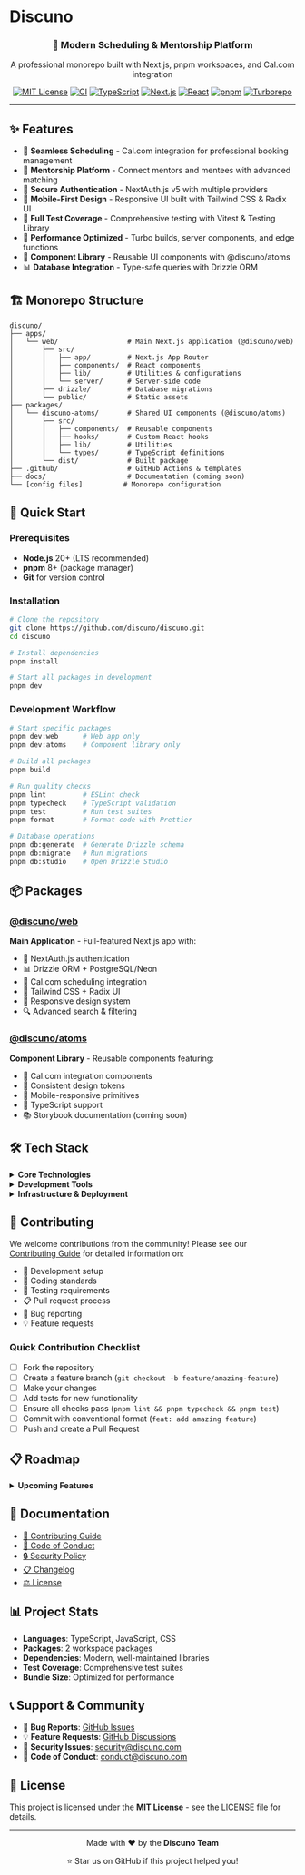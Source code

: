 # Discuno

<div align="center">
  <h3>🚀 Modern Scheduling & Mentorship Platform</h3>
  <p>A professional monorepo built with Next.js, pnpm workspaces, and Cal.com integration</p>

[![MIT License](https://img.shields.io/badge/License-MIT-green.svg)](https://choosealicense.com/licenses/mit/)
[![CI](https://github.com/discuno/discuno/actions/workflows/ci.yml/badge.svg)](https://github.com/discuno/discuno/actions/workflows/ci.yml)
[![TypeScript](https://img.shields.io/badge/%3C%2F%3E-TypeScript-%230074c1.svg)](http://www.typescriptlang.org/)
[![Next.js](https://img.shields.io/badge/Next.js-15-black?logo=next.js)](https://nextjs.org/)
[![React](https://img.shields.io/badge/React-19-blue?logo=react)](https://reactjs.org/)
[![pnpm](https://img.shields.io/badge/pnpm-workspace-orange?logo=pnpm)](https://pnpm.io/)
[![Turborepo](https://img.shields.io/badge/Turborepo-enabled-red?logo=turborepo)](https://turbo.build/)

</div>

---

## ✨ Features

- 📅 **Seamless Scheduling** - Cal.com integration for professional booking management
- 👥 **Mentorship Platform** - Connect mentors and mentees with advanced matching
- 🔐 **Secure Authentication** - NextAuth.js v5 with multiple providers
- 📱 **Mobile-First Design** - Responsive UI built with Tailwind CSS & Radix UI
- 🧪 **Full Test Coverage** - Comprehensive testing with Vitest & Testing Library
- 🚀 **Performance Optimized** - Turbo builds, server components, and edge functions
- 🎨 **Component Library** - Reusable UI components with @discuno/atoms
- 📊 **Database Integration** - Type-safe queries with Drizzle ORM

## 🏗️ Monorepo Structure

```
discuno/
├── apps/
│   └── web/                 # Main Next.js application (@discuno/web)
│       ├── src/
│       │   ├── app/         # Next.js App Router
│       │   ├── components/  # React components
│       │   ├── lib/         # Utilities & configurations
│       │   └── server/      # Server-side code
│       ├── drizzle/         # Database migrations
│       └── public/          # Static assets
├── packages/
│   └── discuno-atoms/       # Shared UI components (@discuno/atoms)
│       ├── src/
│       │   ├── components/  # Reusable components
│       │   ├── hooks/       # Custom React hooks
│       │   ├── lib/         # Utilities
│       │   └── types/       # TypeScript definitions
│       └── dist/            # Built package
├── .github/                 # GitHub Actions & templates
├── docs/                    # Documentation (coming soon)
└── [config files]          # Monorepo configuration
```

## 🚀 Quick Start

### Prerequisites

- **Node.js** 20+ (LTS recommended)
- **pnpm** 8+ (package manager)
- **Git** for version control

### Installation

```bash
# Clone the repository
git clone https://github.com/discuno/discuno.git
cd discuno

# Install dependencies
pnpm install

# Start all packages in development
pnpm dev
```

### Development Workflow

```bash
# Start specific packages
pnpm dev:web      # Web app only
pnpm dev:atoms    # Component library only

# Build all packages
pnpm build

# Run quality checks
pnpm lint         # ESLint check
pnpm typecheck    # TypeScript validation
pnpm test         # Run test suites
pnpm format       # Format code with Prettier

# Database operations
pnpm db:generate  # Generate Drizzle schema
pnpm db:migrate   # Run migrations
pnpm db:studio    # Open Drizzle Studio
```

## 📦 Packages

### [@discuno/web](./apps/web)

**Main Application** - Full-featured Next.js app with:

- 🔐 NextAuth.js authentication
- 📊 Drizzle ORM + PostgreSQL/Neon
- 📅 Cal.com scheduling integration
- 🎨 Tailwind CSS + Radix UI
- 📱 Responsive design system
- 🔍 Advanced search & filtering

### [@discuno/atoms](./packages/discuno-atoms)

**Component Library** - Reusable components featuring:

- 🧩 Cal.com integration components
- 🎨 Consistent design tokens
- 📱 Mobile-responsive primitives
- 🔧 TypeScript support
- 📚 Storybook documentation (coming soon)

## 🛠️ Tech Stack

<details>
<summary><strong>Core Technologies</strong></summary>

- **Monorepo**: pnpm workspaces + Turborepo
- **Frontend**: Next.js 15 (App Router), React 19
- **Language**: TypeScript (strict mode)
- **Styling**: Tailwind CSS 4, Radix UI primitives
- **Database**: Drizzle ORM, PostgreSQL (Neon)
- **Authentication**: NextAuth.js v5
- **State Management**: Zustand, React Query/TanStack Query
- **Build System**: Turbo, tsup (for packages)

</details>

<details>
<summary><strong>Development Tools</strong></summary>

- **Testing**: Vitest, Testing Library, Playwright (E2E)
- **Linting**: ESLint, TypeScript ESLint
- **Formatting**: Prettier, Tailwind Prettier plugin
- **Git Hooks**: Husky, lint-staged, Commitlint
- **CI/CD**: GitHub Actions, Dependabot
- **Package Management**: pnpm (fast, efficient)

</details>

<details>
<summary><strong>Infrastructure & Deployment</strong></summary>

- **Platform**: Vercel (optimized for Next.js)
- **Database**: Neon (PostgreSQL), Redis (caching)
- **CDN**: Vercel Edge Network
- **Monitoring**: Sentry error tracking
- **Analytics**: Vercel Analytics
- **Email**: SendGrid integration

</details>

## 🤝 Contributing

We welcome contributions from the community! Please see our [Contributing Guide](CONTRIBUTING.md) for detailed information on:

- 🔧 Development setup
- 📝 Coding standards
- 🧪 Testing requirements
- 📋 Pull request process
- 🐛 Bug reporting
- 💡 Feature requests

### Quick Contribution Checklist

- [ ] Fork the repository
- [ ] Create a feature branch (`git checkout -b feature/amazing-feature`)
- [ ] Make your changes
- [ ] Add tests for new functionality
- [ ] Ensure all checks pass (`pnpm lint && pnpm typecheck && pnpm test`)
- [ ] Commit with conventional format (`feat: add amazing feature`)
- [ ] Push and create a Pull Request

## 📋 Roadmap

<details>
<summary><strong>Upcoming Features</strong></summary>

- [ ] 📚 Storybook integration for component documentation
- [ ] 🌍 Internationalization (i18n) support
- [ ] 📊 Advanced analytics dashboard
- [ ] 🔔 Real-time notifications system
- [ ] 🎯 Advanced matching algorithms
- [ ] 📱 Mobile app (React Native)
- [ ] 🤖 AI-powered scheduling suggestions

</details>

## 📄 Documentation

- [📖 Contributing Guide](CONTRIBUTING.md)
- [📜 Code of Conduct](CODE_OF_CONDUCT.md)
- [🔒 Security Policy](SECURITY.md)
- [📋 Changelog](CHANGELOG.md)
- [⚖️ License](LICENSE)

## 📊 Project Stats

- **Languages**: TypeScript, JavaScript, CSS
- **Packages**: 2 workspace packages
- **Dependencies**: Modern, well-maintained libraries
- **Test Coverage**: Comprehensive test suites
- **Bundle Size**: Optimized for performance

## 📞 Support & Community

- 🐛 **Bug Reports**: [GitHub Issues](https://github.com/discuno/discuno/issues)
- 💡 **Feature Requests**: [GitHub Discussions](https://github.com/discuno/discuno/discussions)
- 📧 **Security Issues**: [security@discuno.com](mailto:security@discuno.com)
- 🤝 **Code of Conduct**: [conduct@discuno.com](mailto:conduct@discuno.com)

## 📄 License

This project is licensed under the **MIT License** - see the [LICENSE](LICENSE) file for details.

---

<div align="center">
  <p>Made with ❤️ by the <strong>Discuno Team</strong></p>
  <p>⭐ Star us on GitHub if this project helped you!</p>
</div>
